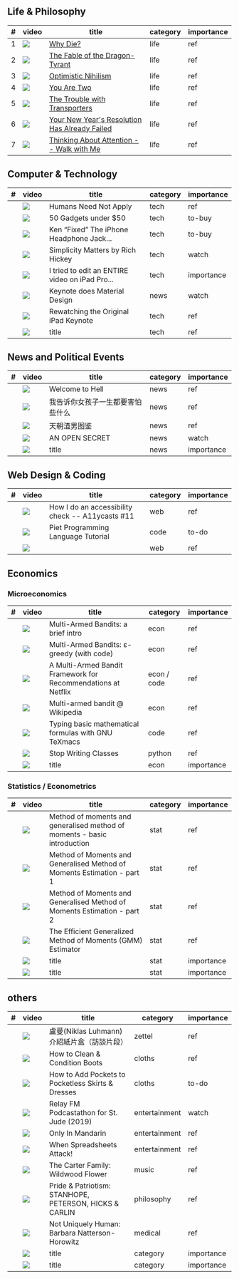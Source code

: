 ## Life & Philosophy

| # | video   | title | category | importance |
| - | ------------------------------------------------------- | -------- | ---------- | ------------------------------------------------------------ |
| 1 | <img src="http://img.youtube.com/vi/C25qzDhGLx8/0.jpg"/> |  <a href="http://www.youtube.com/watch?v=C25qzDhGLx8" rel="noopener noreferrer">Why Die?</a> | life | ref |
| 2 | <img src="http://img.youtube.com/vi/cZYNADOHhVY/0.jpg"/> |  <a href="http://www.youtube.com/watch?v=cZYNADOHhVY" rel="noopener noreferrer">The Fable of the Dragon-Tyrant</a> | life | ref |
| 3 | <img src="http://img.youtube.com/vi/MBRqu0YOH14/0.jpg"/> |  <a href="http://www.youtube.com/watch?v=MBRqu0YOH14" rel="noopener noreferrer">Optimistic Nihilism</a> | life | ref |
| 4 | <img src="http://img.youtube.com/vi/wfYbgdo8e-8/0.jpg"/> |  <a href="http://www.youtube.com/watch?v=wfYbgdo8e-8" rel="noopener noreferrer">You Are Two</a> | life | ref |
| 5 | <img src="http://img.youtube.com/vi/nQHBAdShgYI/0.jpg"/> |  <a href="http://www.youtube.com/watch?v=nQHBAdShgYI" rel="noopener noreferrer">The Trouble with Transporters</a> | life | ref |
| 6 | <img src="http://img.youtube.com/vi/NVGuFdX5guE/0.jpg"/> |  <a href="http://www.youtube.com/watch?v=NVGuFdX5guE" rel="noopener noreferrer">Your New Year's Resolution Has Already Failed</a> | life | ref |
| 7 | <img src="http://img.youtube.com/vi/wf2VxeIm1no/0.jpg"/> |  <a href="http://www.youtube.com/watch?v=wf2VxeIm1no" rel="noopener noreferrer">Thinking About Attention -- Walk with Me</a> | life | ref |


## Computer & Technology

| # | video   | title | category | importance |
| - | ------------------------------------------------------------ | -------- | ---------- | ------------------------------------------------------------ |
|  | <a href="http://www.youtube.com/watch?v=7Pq-S557XQU" rel="noopener noreferrer"><img src="http://img.youtube.com/vi/7Pq-S557XQU/0.jpg"/></a> |  Humans Need Not Apply | tech | ref |
|  | <a href="http://www.youtube.com/watch?v=PPg1Nvv7zTM" rel="noopener noreferrer"><img src="http://img.youtube.com/vi/PPg1Nvv7zTM/0.jpg"/></a>   | 50 Gadgets under $50 | tech     | to-buy |
|  | <a href="http://www.youtube.com/watch?v=S5intFO3r-4" rel="noopener noreferrer"><img src="http://img.youtube.com/vi/S5intFO3r-4/0.jpg"/></a>   | Ken “Fixed” The iPhone Headphone Jack... | tech     | to-buy |
|  | <a href="http://www.youtube.com/watch?v=rI8tNMsozo0" rel="noopener noreferrer"><img src="http://img.youtube.com/vi/rI8tNMsozo0/0.jpg"/></a> | Simplicity Matters by Rich Hickey | tech | watch |
|  | <a href="http://www.youtube.com/watch?v=-ZpsliNmJLo" rel="noopener noreferrer"><img src="http://img.youtube.com/vi/-ZpsliNmJLo/0.jpg"/></a> | I tried to edit an ENTIRE video on iPad Pro... | tech | importance |
|  | <a href="https://vimeo.com/100377108" rel="noopener noreferrer"><img src="https://i.vimeocdn.com/video/483049838.jpg"/></a> | Keynote does Material Design | news | watch |
|  | <a href="http://www.youtube.com/watch?v=pzKcWl95q0c" rel="noopener noreferrer"><img src="http://img.youtube.com/vi/pzKcWl95q0c/0.jpg"/></a> |  Rewatching the Original iPad Keynote | tech | ref |
|  | <a href="http://www.youtube.com/watch?v=YTBID" rel="noopener noreferrer"><img src="http://img.youtube.com/vi/YTBID/0.jpg"/></a> | title                                    | tech | ref |


## News and Political Events

| # | video   | title | category | importance |
| - | ------------------------------------------------------------ | -------- | ---------- | ------------------------------------------------------------ |
| | <a href="http://www.youtube.com/watch?v=1l26UFQ06eQ" rel="noopener noreferrer"><img src="http://img.youtube.com/vi/1l26UFQ06eQ/0.jpg"/></a> | Welcome to Hell  | news | ref |
| | <a href="http://www.youtube.com/watch?v=d5Se_8pFw5I" rel="noopener noreferrer"><img src="http://img.youtube.com/vi/d5Se_8pFw5I/0.jpg"/></a> | 我告诉你女孩子一生都要害怕些什么  | news | ref |
| | <a href="http://www.youtube.com/watch?v=0GtK2I__bno" rel="noopener noreferrer"><img src="http://img.youtube.com/vi/0GtK2I__bno/0.jpg"/></a> | 天朝渣男图鉴 | news | ref |
| | <a href="https://vimeo.com/142444429" rel="noopener noreferrer"><img src="https://i.vimeocdn.com/video/661458550.jpg"/></a> | AN OPEN SECRET | news | watch |
| | <a href="http://www.youtube.com/watch?v=YTBID" rel="noopener noreferrer"><img src="http://img.youtube.com/vi/YTBID/0.jpg"/></a> | title                                    | news | importance |


## Web Design & Coding

| # | video   | title | category | importance |
| - | ------------------------------------------------------------ | -------- | ---------- | ------------------------------------------------------------ |
| | <a href="http://www.youtube.com/watch?v=cOmehxAU_4s" rel="noopener noreferrer"><img src="http://img.youtube.com/vi/cOmehxAU_4s/0.jpg"/></a> | How I do an accessibility check -- A11ycasts #11 | web | ref |
| | <a href="http://www.youtube.com/watch?v=4kH4T8uwHMw" rel="noopener noreferrer"><img src="http://img.youtube.com/vi/4kH4T8uwHMw/0.jpg"/></a> | Piet Programming Language Tutorial | code | to-do |
| | <a href="http://www.youtube.com/watch?v=YTBID" rel="noopener noreferrer"><img src="http://img.youtube.com/vi/YTBID/0.jpg"/></a> |  | web | ref |


## Economics

### Microeconomics

| # | video   | title | category | importance |
| - | ------------------------------------------------------------ | -------- | ---------- | ------------------------------------------------------------ |
| | <a href="http://www.youtube.com/watch?v=IxWhvNjqYns" rel="noopener noreferrer"><img src="http://img.youtube.com/vi/IxWhvNjqYns/0.jpg"/></a> | Multi-Armed Bandits: a brief intro | econ | ref |
| | <a href="http://www.youtube.com/watch?v=qAvY2tkMHHA" rel="noopener noreferrer"><img src="http://img.youtube.com/vi/qAvY2tkMHHA/0.jpg"/></a> | Multi-Armed Bandits: ε-greedy (with code) | econ | ref |
| | <a href="http://www.youtube.com/watch?v=kY-BCNHd_dM" rel="noopener noreferrer"><img src="http://img.youtube.com/vi/kY-BCNHd_dM/0.jpg"/></a> | A Multi-Armed Bandit Framework for Recommendations at Netflix       | econ / code | ref |
| | <a href="http://www.youtube.com/watch?v=1UOOo_HVLs8" rel="noopener noreferrer"><img src="http://img.youtube.com/vi/1UOOo_HVLs8/0.jpg"/></a> | Multi-armed bandit @ Wikipedia | econ | ref |
| | <a href="https://www.youtube.com/watch?v=iqjgN_KNHgM&list=PLjlnuLy3KEpYmUQvFIFSFgeYQjVYO2gxi&index=3" rel="noopener noreferrer"><img src="http://img.youtube.com/vi/iqjgN_KNHgM/0.jpg"/></a> | Typing basic mathematical formulas with GNU TeXmacs | code | ref |
| | <a href="http://www.youtube.com/watch?v=o9pEzgHorH0" rel="noopener noreferrer"><img src="http://img.youtube.com/vi/o9pEzgHorH0/0.jpg"/></a> | Stop Writing Classes  | python | ref |
| | <a href="http://www.youtube.com/watch?v=YTBID" rel="noopener noreferrer"><img src="http://img.youtube.com/vi/YTBID/0.jpg"/></a> | title                                    | econ | importance |


### Statistics / Econometrics

| # | video   | title | category | importance |
| - | ------------------------------------------------------------ | -------- | ---------- | ------------------------------------------------------------ |
| | <a href="http://www.youtube.com/watch?v=U7Ylm187hYA" rel="noopener noreferrer"><img src="http://img.youtube.com/vi/U7Ylm187hYA/0.jpg"/></a> | Method of moments and generalised method of moments - basic introduction | stat | ref |
| | <a href="http://www.youtube.com/watch?v=pIIEmUEnjhY" rel="noopener noreferrer"><img src="http://img.youtube.com/vi/pIIEmUEnjhY/0.jpg"/></a> | Method of Moments and Generalised Method of Moments Estimation - part 1 | stat | ref |
| | <a href="http://www.youtube.com/watch?v=ZLJqjiI0aHM" rel="noopener noreferrer"><img src="http://img.youtube.com/vi/ZLJqjiI0aHM/0.jpg"/></a> | Method of Moments and Generalised Method of Moments Estimation - part 2 | stat | ref |
| | <a href="http://www.youtube.com/watch?v=JH6W-f5Dz-8" rel="noopener noreferrer"><img src="http://img.youtube.com/vi/JH6W-f5Dz-8/0.jpg"/></a> | The Efficient Generalized Method of Moments (GMM) Estimator | stat | ref |
| | <a href="http://www.youtube.com/watch?v=YTBID" rel="noopener noreferrer"><img src="http://img.youtube.com/vi/YTBID/0.jpg"/></a> | title                                    | stat | importance |
| | <a href="http://www.youtube.com/watch?v=YTBID" rel="noopener noreferrer"><img src="http://img.youtube.com/vi/YTBID/0.jpg"/></a> | title                                    | stat | importance |


## others

| # | video   | title | category | importance |
| - | ------------------------------------------------------------ | -------- | ---------- | ------------------------------------------------------------ |
|  | <a href="http://www.youtube.com/watch?v=mCFP5i_0ibE" target="_blank"><img src="http://img.youtube.com/vi/mCFP5i_0ibE/0.jpg"/></a> |  盧曼(Niklas Luhmann)介紹紙片盒（訪談片段） | zettel | ref |
| |  <a href="http://www.youtube.com/watch?v=6YcvA23uG-U" rel="noopener noreferrer"><img src="http://img.youtube.com/vi/6YcvA23uG-U/0.jpg"/></a> | How to Clean & Condition Boots | cloths   | ref |
| | <a href="http://www.youtube.com/watch?v=thlzJj1EHiY" rel="noopener noreferrer"><img src="http://img.youtube.com/vi/thlzJj1EHiY/0.jpg"/></a> | How to Add Pockets to Pocketless Skirts & Dresses | cloths   | to-do |
| | <a href="http://www.youtube.com/watch?v=P8tcvzg4Zbs" rel="noopener noreferrer"><img src="http://img.youtube.com/vi/P8tcvzg4Zbs/0.jpg"/></a> | Relay FM Podcastathon for St. Jude (2019) | entertainment | watch |
| | <a href="http://www.youtube.com/watch?v=9TzZNdqSohU" rel="noopener noreferrer"><img src="http://img.youtube.com/vi/9TzZNdqSohU/0.jpg"/></a> | Only In Mandarin | entertainment | ref |
|  | <a href="http://www.youtube.com/watch?v=yb2zkxHDfUE" rel="noopener noreferrer"><img src="http://img.youtube.com/vi/yb2zkxHDfUE/0.jpg"/></a> |  When Spreadsheets Attack! | entertainment | ref |
|  | <a href="http://www.youtube.com/watch?v=ewnfWoSQz3o" rel="noopener noreferrer"><img src="http://img.youtube.com/vi/ewnfWoSQz3o/0.jpg"/></a> |  The Carter Family: Wildwood Flower | music | ref |
|  | <a href="http://www.youtube.com/watch?v=lMYyGsVT3Eo" rel="noopener noreferrer"><img src="http://img.youtube.com/vi/lMYyGsVT3Eo/0.jpg"/></a> |  Pride & Patriotism: STANHOPE, PETERSON, HICKS & CARLIN | philosophy | ref |
|  | <a href="http://www.youtube.com/watch?v=se9V-PJnKj8" rel="noopener noreferrer"><img src="http://img.youtube.com/vi/se9V-PJnKj8/0.jpg"/></a> |  Not Uniquely Human: Barbara Natterson-Horowitz | medical | ref |
| | <a href="http://www.youtube.com/watch?v=YTBID" rel="noopener noreferrer"><img src="http://img.youtube.com/vi/YTBID/0.jpg"/></a> | title                                    | category | importance |
| | <a href="http://www.youtube.com/watch?v=YTBID" rel="noopener noreferrer"><img src="http://img.youtube.com/vi/YTBID/0.jpg"/></a> | title                                    | category | importance |
